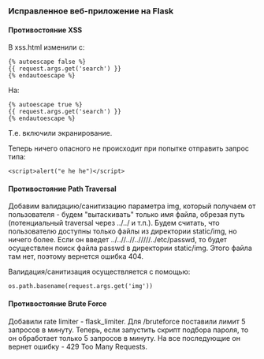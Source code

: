 ### Исправленное веб-приложение на Flask

#### Противостояние XSS 

В xss.html изменили с:

```
{% autoescape false %}
{{ request.args.get('search') }}
{% endautoescape %}
```

На: 

```
{% autoescape true %}
{{ request.args.get('search') }}
{% endautoescape %}
```

Т.е. включили экранирование.

Теперь ничего опасного не происходит при попытке отправить запрос типа: 

```
<script>alert("e he he")</script>
```

#### Противостояние Path Traversal

Добавим валидацию/санитизацию параметра img, который получаем от пользователя - будем "вытаскивать" только имя файла, обрезая путь (потенциальный traversal через ../../ и т.п.). Будем считать, что пользователю доступны только файлы из директории static/img, но ничего более. Если он введет ../..//..//../////../etc/passwd, то будет осуществлен поиск файла passwd в директории static/img. Этого файла там нет, поэтому вернется ошибка 404. 

Валидация/санитизация осуществляется с помощью: 
```
os.path.basename(request.args.get('img'))
```

#### Противостояние Brute Force

Добавили rate limiter - flask_limiter.
Для /bruteforce поставили лимит 5 запросов в минуту.
Теперь, если запустить скрипт подбора пароля, то  он обработает только 5 запросов в минуту. На все последующие он вернет ошибку - 429 Too Many Requests.
